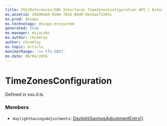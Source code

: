 ```yaml
---
title: VSS/References/SDK.Interfaces TimeZonesConfiguration API | Extensions for Azure DevOps Services
ms.assetid: 20d40e63-0384-781d-60d0-0ac6aef3203c
ms.prod: devops
ms.technology: devops-ecosystem
generated: true
ms.manager: mijacobs
ms.author: chcomley
author: chcomley
ms.topic: article
monikerRange: '>= tfs-2017'
ms.date: 08/04/2016
---
```


# TimeZonesConfiguration

Defined in vss.d.ts



### Members

* `daylightSavingsAdjustments`: [DaylightSavingsAdjustmentEntry](../../../VSS/References/SDK_Interfaces/DaylightSavingsAdjustmentEntry.md)[]. 

